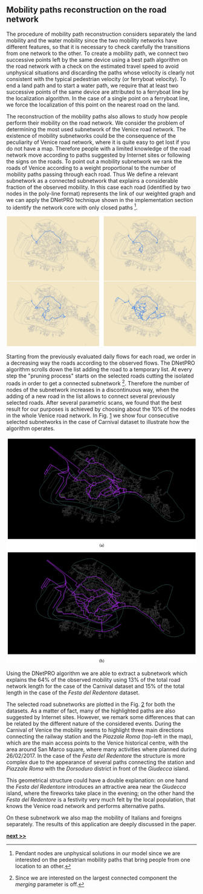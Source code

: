 ## Mobility paths reconstruction on the road network

The procedure of mobility path reconstruction considers separately the land mobility and the water mobility since the two mobility networks have different features, so that it is necessary to check carefully the transitions from one network to the other.
To create a mobility path, we connect two successive points left by the same device using a best path algorithm on the road network with a check on the estimated travel speed to avoid unphysical situations and discarding the paths whose velocity is clearly not consistent with
the typical pedestrian velocity (or ferryboat velocity).
To end a land path and to start a water path, we require that at least two successive points of the same device are attributed to a ferryboat line by the localization algorithm.
In the case of a single point on a ferryboat line, we force the localization of this point on the nearest road on the land.

The reconstruction of the mobility paths also allows to study how people perform their mobility on the road network.
We consider the problem of determining the most used subnetwork of the Venice road network.
The existence of mobility subnetworks could be the consequence of the peculiarity of Venice road network, where it is quite easy to get lost
if you do not have a map.
Therefore people with a limited knowledge of the road network move according to paths suggested by Internet sites or following the signs on the roads.
To point out a mobility subnetwork we rank the roads of Venice according to a weight proportional to the number of mobility paths passing through each road.
Thus We define a relevant subnetwork as a connected subnetwork that explains a considerable fraction of the observed mobility.
In this case each road (identified by two nodes in the poly-line format) represents the link of our weighted graph and we can apply the DNetPRO technique shown in the implementation section to identify the network core with only closed paths [^1].

![From top-left to right-bottom, we plot four mobility subnetworks with increasing number of roads, selected by the DNetPRO algorithm using the Carnival dataset.](../../../../img/venice_step.png)

Starting from the previously evaluated daily flows for each road, we order in a decreasing way the roads according to the observed
flows.
The DNetPRO algorithm scrolls down the list adding the road to a temporary list.
At every step the "pruning process" starts on the selected roads cutting the isolated roads in order to get a connected subnetwork [^2].
Therefore the number of nodes of the subnetwork increases in a discontinuous way, when the adding of a new road in the list allows to
connect several previously selected roads.
After several parametric scans, we found that the best result for our purposes is achieved by choosing about the 10% of the nodes in the whole Venice road network.
In Fig. [1](../../../../img/venice_step.png) we show four consecutive selected subnetworks in the case of Carnival dataset to illustrate how the algorithm operates.

![Picture (a): selected subnetworks (highlighted in purple) from the road network of the Venice historical centre (in the background), that explain 64% of the recorded mobility in the datasets. The top picture refers to the Carnival mobility during 26/02/2017 and corresponds to 13% of the total length of the Venice road network. The picture (b) refers to the *Festa del Redentore* mobility during 15/07/2017 and corresponds to 15% of the total length of the Venice road network.](../../../../img/venice_result.png)

Using the DNetPRO algorithm we are able to extract a subnetwork which explains the 64% of the observed mobility using 13% of the total road network length for the case of the Carnival dataset and 15% of the total length in the case of the *Festa del Redentore* dataset.

The selected road subnetworks are plotted in the Fig. [2](../../../../img/venice_result.png) for both the datasets.
As a matter of fact, many of the highlighted paths are also suggested by Internet sites.
However, we remark some differences that can be related by the different nature of the considered events.
During the Carnival of Venice the mobility seems to highlight three main directions connecting the railway station and the *Piazzale Roma* (top-left in the map), which are the main access points to the Venice historical centre, with the area around San Marco square, where many activities where planned during 26/02/2017.
In the case of the *Festa del Redentore* the structure is more complex due to the appearance of several paths connecting the station and *Piazzale Roma* with the *Dorsoduro* district in front of the *Giudecca* island.

This geometrical structure could have a double explanation: on one hand the *Festa del Redentore* introduces an attractive area near the *Giudecca* island, where the fireworks take place in the evening; on the other hand the *Festa del Redentore* is a festivity very much felt by the local population, that knows the Venice road network and performs alternative paths.

On these subnetwork we also map the mobility of Italians and foreigns separately.
The results of this application are deeply discussed in the paper.

[^1]: Pendant nodes are unphysical solutions in our model since we are interested on the pedestrian mobility paths that bring people from one location to an other.

[^2]: Since we are interested on the largest connected component the *merging* parameter is off.

[**next >>**](../BlendNet/README.md)
